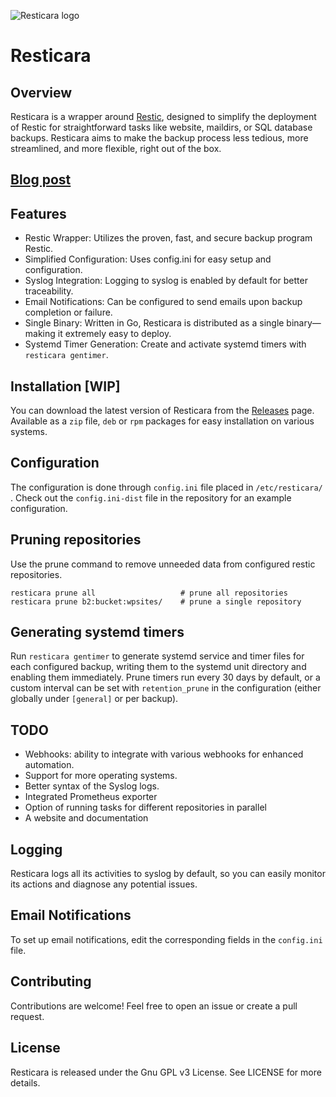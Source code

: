 ![Resticara logo](https://repository-images.githubusercontent.com/683147638/770302ee-0cd8-4394-a039-7250d003a0a0)
# Resticara

## Overview
Resticara is a wrapper around [Restic](https://restic.net/), designed to simplify the deployment of Restic for straightforward tasks like website, maildirs, or SQL database backups. Resticara aims to make the backup process less tedious, more streamlined, and more flexible, right out of the box.

## [Blog post](https://petrovs.info/post/2023-09-11-resticara/)

## Features
* Restic Wrapper: Utilizes the proven, fast, and secure backup program Restic.
* Simplified Configuration: Uses config.ini for easy setup and configuration.
* Syslog Integration: Logging to syslog is enabled by default for better traceability.
* Email Notifications: Can be configured to send emails upon backup completion or failure.
* Single Binary: Written in Go, Resticara is distributed as a single binary—making it extremely easy to deploy.
 * Systemd Timer Generation: Create and activate systemd timers with `resticara gentimer`.

## Installation [WIP]
You can download the latest version of Resticara from the [Releases](https://github.com/VuteTech/Resticara/releases) page. Available as a `zip` file, `deb` or `rpm` packages for easy installation on various systems.

## Configuration
The configuration is done through `config.ini` file placed in `/etc/resticara/` . Check out the `config.ini-dist` file in the repository for an example configuration.

## Pruning repositories
Use the prune command to remove unneeded data from configured restic repositories.

```
resticara prune all                   # prune all repositories
resticara prune b2:bucket:wpsites/    # prune a single repository
```

## Generating systemd timers
Run `resticara gentimer` to generate systemd service and timer files for each configured backup, writing them to the systemd unit directory and enabling them immediately. Prune timers run every 30 days by default, or a custom interval can be set with `retention_prune` in the configuration (either globally under `[general]` or per backup).

## TODO
* Webhooks: ability to integrate with various webhooks for enhanced automation.
* Support for more operating systems.
* Better syntax of the Syslog logs.
* Integrated Prometheus exporter
* Option of running tasks for different repositories in parallel
* A website and documentation

## Logging
Resticara logs all its activities to syslog by default, so you can easily monitor its actions and diagnose any potential issues.

## Email Notifications
To set up email notifications, edit the corresponding fields in the `config.ini` file.

## Contributing
Contributions are welcome! Feel free to open an issue or create a pull request.

## License
Resticara is released under the Gnu GPL v3 License. See LICENSE for more details.

